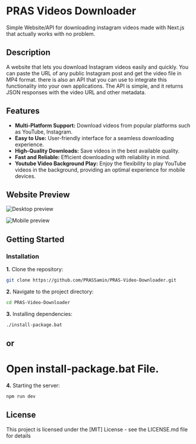# PRAS Videos Downloader

Simple Website/API for downloading instagram videos made with Next.js that actually works with no problem.

## Description

A website that lets you download Instagram videos easily and quickly. You can paste the URL of any public Instagram post and get the video file in MP4 format. there is also an API that you can use to integrate this functionality into your own applications. The API is simple, and it returns JSON responses with the video URL and other metadata.


## Features

- **Multi-Platform Support:** Download videos from popular platforms such as YouTube, Instagram.
- **Easy to Use:** User-friendly interface for a seamless downloading experience.
- **High-Quality Downloads:** Save videos in the best available quality.
- **Fast and Reliable:** Efficient downloading with reliability in mind.
- **Youtube Video Background Play:** Enjoy the flexibility to play YouTube videos in the background, providing an optimal experience for mobile devices.


## Website Preview

![Desktop preview](https://github.com/PRASSamin/Project-Preview/blob/main/PRAS-Downloader/PRAS-Downloader-DesktopView.jpg?raw=true)


![Mobile preview](https://github.com/PRASSamin/Project-Preview/blob/main/PRAS-Downloader/PRAS-Downloader-MobileView.jpg?raw=true)

## Getting Started

### Installation

**1.** Clone the repository:

```bash
git clone https://github.com/PRASSamin/PRAS-Video-Downloader.git
```

**2.** Navigate to the project directory:

```bash
cd PRAS-Video-Downloader
```


**3.** Installing dependencies:

```bash
./install-package.bat
```

## or

# Open install-package.bat File.


**4.** Starting the server:

```bash
npm run dev
```




## License

This project is licensed under the [MIT] License - see the LICENSE.md file for details
